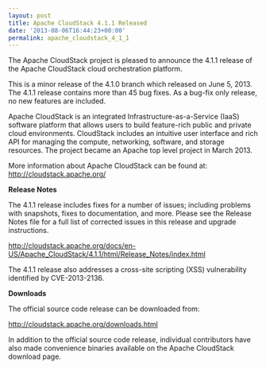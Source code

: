 ```yaml
---
layout: post
title: Apache CloudStack 4.1.1 Released
date: '2013-08-06T16:44:23+00:00'
permalink: apache_cloudstack_4_1_1
---
```

<p>The Apache CloudStack project is pleased to announce the 4.1.1 release
of the Apache CloudStack cloud orchestration platform.</p>

<p>This is a minor release of the 4.1.0 branch which released on June 5,
2013. The 4.1.1 release contains more than 45 bug fixes. As a bug-fix
only release, no new features are included.</p>

<p>Apache CloudStack is an integrated Infrastructure-as-a-Service (IaaS)
software platform that allows users to build feature-rich public and
private cloud environments. CloudStack includes an intuitive user
interface and rich API for managing the compute, networking, software,
and storage resources. The project became an Apache top level project in
March 2013.</p>

<p>More information about Apache CloudStack can be found at: <a href="http://cloudstack.apache.org/">http://cloudstack.apache.org/</a></p>

<p><strong>Release Notes</strong></p>

<p>The 4.1.1 release includes fixes for a number of issues; including
problems with snapshots, fixes to documentation, and more. Please see
the Release Notes file for a full list of corrected issues in this
release and upgrade instructions.</p>

<p><a href="http://cloudstack.apache.org/docs/en-US/Apache_CloudStack/4.1.1/html/Release_Notes/index.html">http://cloudstack.apache.org/docs/en-US/Apache_CloudStack/4.1.1/html/Release_Notes/index.html</a></p>

<p>The 4.1.1 release also addresses a cross-site scripting (XSS) vulnerability identified by CVE-2013-2136.</p>

<p><strong>Downloads</strong></p>

<p>The official source code release can be downloaded from:</p>

<p><a href="http://cloudstack.apache.org/downloads.html">http://cloudstack.apache.org/downloads.html</a></p>

<p>In addition to the official source code release, individual contributors
have also made convenience binaries available on the Apache CloudStack
download page.</p>

